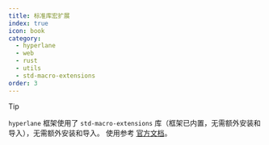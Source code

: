 ```yaml
---
title: 标准库宏扩展
index: true
icon: book
category:
  - hyperlane
  - web
  - rust
  - utils
  - std-macro-extensions
order: 3
---
```


<Share colorful />

> [!tip]
>
> `hyperlane` 框架使用了 `std-macro-extensions` 库（框架已内置，无需额外安装和导入），无需额外安装和导入。
> 使用参考 [官方文档](../../std-macro-extensions/README.md)。

<Bottom />
